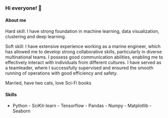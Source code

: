 ### Hi everyone! 👋

#### About me
Hard skill:
I have strong foundation in machine learning, data visualization, clustering and deep learning.

Soft skill:
I have extensive experience working as a marine engineer, which has allowed me to develop strong collaborative skills, particularly in diverse multinational teams. I possess good communication abilities, enabling me to effectively interact with individuals from different cultures. I have served as a teamleader, where I successfully supervised and ensured the smooth running of operations with good efficiency and safety.

Married, have two cats, love Sci-Fi books

#### Skills
- Python - SciKit-learn - Tensorflow - Pandas - Numpy - Matplotlib - Seaborn
